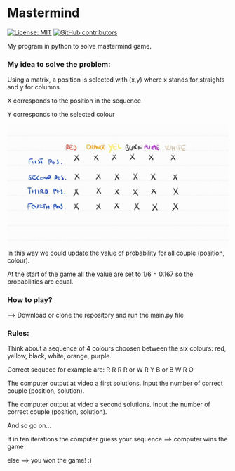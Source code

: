 # Mastermind
[![License: MIT](https://img.shields.io/badge/License-MIT-blue.svg)](https://opensource.org/licenses/MIT)  [![GitHub contributors](https://img.shields.io/github/contributors/SudatiSimone/Mastermind.svg)](https://GitHub.com/SudatiSimone/Mastermind/graphs/contributors/) 

My program in python to solve mastermind game.

### **My idea to solve the problem:**

Using a matrix, a position is selected with (x,y) where x stands for straights and y for columns.

X corresponds to the position in the sequence

Y corresponds to the selected colour

<img src="matrix.jpg"
     style="float: left; margin-right: 10px;" />

In this way we could update the value of probability for all couple (position, colour).

At the start of the game all the value are set to 1/6 = 0.167 so the probabilities are equal.


### **How to play?**
--> Download or clone the repository and run the main.py file

### **Rules:**
Think about a sequence of 4 colours choosen between the six colours: red, yellow, black, white, orange, purple.

Correct sequece for example are: R R R R or W R Y B or B W R O

The computer output at video a first solutions. Input the number of correct couple (position, solution).

The computer output at video a second solutions. Input the number of correct couple (position, solution).

And so go on...

If in ten iterations the computer guess your sequence ==> computer wins the game

else ==> you won the game! :)

